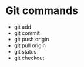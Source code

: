 Git commands
============

- git add
- git commit
- git push origin <branch-name>
- git pull origin <branch-name>
- git status
- git checkout <branch-name>